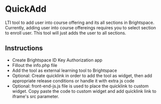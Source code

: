 # QuickAdd
LTI tool to add user into course offering and its all sections in Brightspace. Currently, adding user into course offereings requires you to select section to enroll user. This tool will just adds the user to all sections.

## Instructions
* Create Brightspace ID Key Authorization app
* Fillout the info.php file
* Add the tool as external learning tool to Brightspace
* Optional: Create quicklink in order to add the tool as widget, then add appropriate release conditions or handle it with extra js code
* Optional: front-end-js.js file is used to place the quicklink to custom widget. Copy paste the code to custom widget and add quicklink link to iframe's src parameter.

